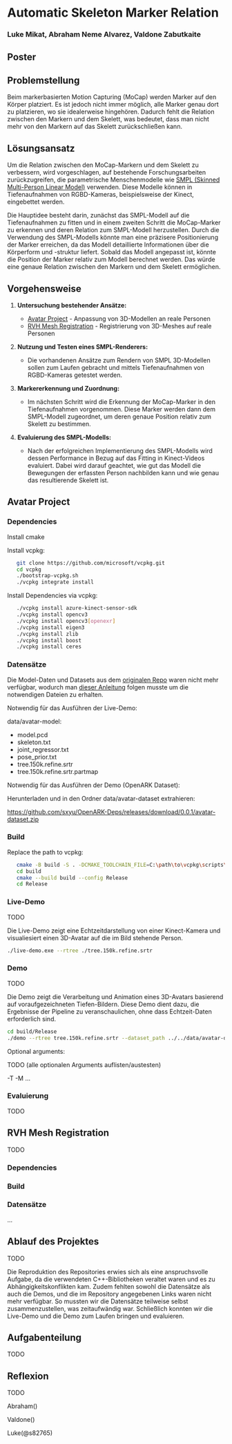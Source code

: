 # Automatic Skeleton Marker Relation

### Luke Mikat, Abraham Neme Alvarez, Valdone Zabutkaite

## Poster

## Problemstellung

Beim markerbasierten Motion Capturing (MoCap) werden Marker auf den Körper platziert. Es ist jedoch nicht immer möglich, alle Marker genau dort zu platzieren, wo sie idealerweise hingehören. Dadurch fehlt die Relation zwischen den Markern und dem Skelett, was bedeutet, dass man nicht mehr von den Markern auf das Skelett zurückschließen kann.

## Lösungsansatz

Um die Relation zwischen den MoCap-Markern und dem Skelett zu verbessern, wird vorgeschlagen, auf bestehende Forschungsarbeiten zurückzugreifen, die parametrische Menschenmodelle wie [SMPL (Skinned Multi-Person Linear Model)](https://smpl.is.tue.mpg.de/) verwenden. Diese Modelle können in Tiefenaufnahmen von RGBD-Kameras, beispielsweise der Kinect, eingebettet werden. 

Die Hauptidee besteht darin, zunächst das SMPL-Modell auf die Tiefenaufnahmen zu fitten und in einem zweiten Schritt die MoCap-Marker zu erkennen und deren Relation zum SMPL-Modell herzustellen. Durch die Verwendung des SMPL-Modells könnte man eine präzisere Positionierung der Marker erreichen, da das Modell detaillierte Informationen über die Körperform und -struktur liefert. Sobald das Modell angepasst ist, könnte die Position der Marker relativ zum Modell berechnet werden. Das würde eine genaue Relation zwischen den Markern und dem Skelett ermöglichen.

## Vorgehensweise

1. **Untersuchung bestehender Ansätze:**
   - [Avatar Project](https://github.com/sxyu/avatar) - Anpassung von 3D-Modellen an reale Personen
   - [RVH Mesh Registration](https://github.com/bharat-b7/RVH_Mesh_Registration?tab=readme-ov-file) - Registrierung von 3D-Meshes auf reale Personen

2. **Nutzung und Testen eines SMPL-Renderers:**
   - Die vorhandenen Ansätze zum Rendern von SMPL 3D-Modellen sollen zum Laufen gebracht und mittels Tiefenaufnahmen von RGBD-Kameras getestet werden.

3. **Markererkennung und Zuordnung:**
   - Im nächsten Schritt wird die Erkennung der MoCap-Marker in den Tiefenaufnahmen vorgenommen. Diese Marker werden dann dem SMPL-Modell zugeordnet, um deren genaue Position relativ zum Skelett zu bestimmen.

4. **Evaluierung des SMPL-Modells:**
   - Nach der erfolgreichen Implementierung des SMPL-Modells wird dessen Performance in Bezug auf das Fitting in Kinect-Videos evaluiert. Dabei wird darauf geachtet, wie gut das Modell die Bewegungen der erfassten Person nachbilden kann und wie genau das resultierende Skelett ist.

## Avatar Project

### Dependencies

Install cmake

Install vcpkg:

```bash
   git clone https://github.com/microsoft/vcpkg.git
   cd vcpkg
   ./bootstrap-vcpkg.sh
   ./vcpkg integrate install
```

Install Dependencies via vcpkg:

```bash
   ./vcpkg install azure-kinect-sensor-sdk
   ./vcpkg install opencv3
   ./vcpkg install opencv3[openexr]
   ./vcpkg install eigen3
   ./vcpkg install zlib
   ./vcpkg install boost
   ./vcpkg install ceres
```

### Datensätze 

Die Model-Daten und Datasets aus dem [originalen Repo](https://github.com/sxyu/avatar/releases/) waren nicht mehr verfügbar, wodurch man [dieser Anleitung](https://github.com/augcog/OpenARK/tree/master/data/avatar-model) folgen musste um die notwendigen Dateien zu erhalten.

Notwendig für das Ausführen der Live-Demo:

data/avatar-model:

- model.pcd
- skeleton.txt
- joint_regressor.txt
- pose_prior.txt
- tree.150k.refine.srtr
- tree.150k.refine.srtr.partmap

Notwendig für das Ausführen der Demo (OpenARK Dataset):

Herunterladen und in den Ordner data/avatar-dataset extrahieren:

https://github.com/sxyu/OpenARK-Deps/releases/download/0.0.1/avatar-dataset.zip

### Build

Replace the path to vcpkg:

```bash
   cmake -B build -S . -DCMAKE_TOOLCHAIN_FILE=C:\path\to\vcpkg\scripts\buildsystems\vcpkg.cmake
   cd build
   cmake --build build --config Release
   cd Release
```

### Live-Demo

TODO 

Die Live-Demo zeigt eine Echtzeitdarstellung von einer Kinect-Kamera und visualiesiert einen 3D-Avatar auf die im Bild stehende Person.

```bash
./live-demo.exe --rtree ./tree.150k.refine.srtr
```

### Demo

TODO 

Die Demo zeigt die Verarbeitung und Animation eines 3D-Avatars basierend auf voraufgezeichneten Tiefen-Bildern. Diese Demo dient dazu, die Ergebnisse der Pipeline zu veranschaulichen, ohne dass Echtzeit-Daten erforderlich sind.

```bash
cd build/Release
./demo --rtree tree.150k.refine.srtr --dataset_path ../../data/avatar-dataset/human-dance-random --image 351 --background 351
```

Optional arguments:

TODO (alle optionalen Arguments auflisten/austesten)

-T
-M
...

### Evaluierung

TODO

## RVH Mesh Registration

TODO

### Dependencies

### Build

### Datensätze

...


## Ablauf des Projektes

TODO 

Die Reproduktion des Repositories erwies sich als eine anspruchsvolle Aufgabe, da die verwendeten C++-Bibliotheken veraltet waren und es zu Abhängigkeitskonflikten kam. Zudem fehlten sowohl die Datensätze als auch die Demos, und die im Repository angegebenen Links waren nicht mehr verfügbar. So mussten wir die Datensätze teilweise selbst zusammenzustellen, was zeitaufwändig war. Schließlich konnten wir die Live-Demo und die Demo zum Laufen bringen und evaluieren.

## Aufgabenteilung

TODO

## Reflexion

TODO

Abraham()

Valdone()

Luke(@s82765)
